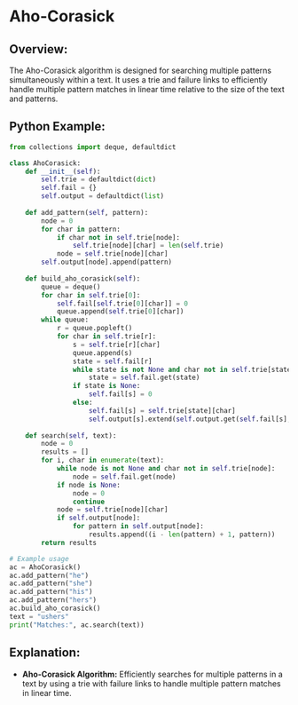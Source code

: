 # **Aho-Corasick**

## **Overview:**

The Aho-Corasick algorithm is designed for searching multiple patterns simultaneously within a text. It uses a trie and failure links to efficiently handle multiple pattern matches in linear time relative to the size of the text and patterns.

## **Python Example:**

```python
from collections import deque, defaultdict

class AhoCorasick:
    def __init__(self):
        self.trie = defaultdict(dict)
        self.fail = {}
        self.output = defaultdict(list)
    
    def add_pattern(self, pattern):
        node = 0
        for char in pattern:
            if char not in self.trie[node]:
                self.trie[node][char] = len(self.trie)
            node = self.trie[node][char]
        self.output[node].append(pattern)
    
    def build_aho_corasick(self):
        queue = deque()
        for char in self.trie[0]:
            self.fail[self.trie[0][char]] = 0
            queue.append(self.trie[0][char])
        while queue:
            r = queue.popleft()
            for char in self.trie[r]:
                s = self.trie[r][char]
                queue.append(s)
                state = self.fail[r]
                while state is not None and char not in self.trie[state]:
                    state = self.fail.get(state)
                if state is None:
                    self.fail[s] = 0
                else:
                    self.fail[s] = self.trie[state][char]
                    self.output[s].extend(self.output.get(self.fail[s], []))
    
    def search(self, text):
        node = 0
        results = []
        for i, char in enumerate(text):
            while node is not None and char not in self.trie[node]:
                node = self.fail.get(node)
            if node is None:
                node = 0
                continue
            node = self.trie[node][char]
            if self.output[node]:
                for pattern in self.output[node]:
                    results.append((i - len(pattern) + 1, pattern))
        return results

# Example usage
ac = AhoCorasick()
ac.add_pattern("he")
ac.add_pattern("she")
ac.add_pattern("his")
ac.add_pattern("hers")
ac.build_aho_corasick()
text = "ushers"
print("Matches:", ac.search(text))
```

## **Explanation:**
- **Aho-Corasick Algorithm:** Efficiently searches for multiple patterns in a text by using a trie with failure links to handle multiple pattern matches in linear time.

